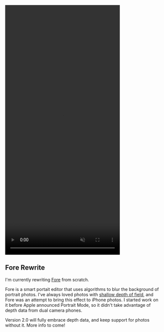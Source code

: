<div class="iphone-x" >
  <video ref="autoplayVideo" width="370" height="806" onclick="this.play()" loop muted playsinline>
    <source src="https://s3.amazonaws.com/hal.codes/fore.mp4" type="video/mp4" />
  </video>
</div>
<!-- <img src="/images/videoFrame.png" alt="Quartz Objects" srcset="/images/videoFrame.png 1x, /images/videoFrame@2x.png 2x"> -->
<div class="post-text">

## Fore Rewrite

I'm currently rewriting [Fore](http://fore.photos) from scratch.

Fore is a smart portait editor that uses algorithms to blur the background of portrait photos. I've always loved photos with [shallow depth of field](https://en.wikipedia.org/wiki/Bokeh), and Fore was an attempt to bring this effect to iPhone photos. I started work on it before Apple announced Portrait Mode, so it didn't take advantage of depth data from dual camera phones.

Version 2.0 will fully embrace depth data, and keep support for photos without it. More info to come!

<!-- Photos with no depth data are run through a custom [deep neural network](https://www.mathworks.com/help/vision/ug/semantic-segmentation-basics.html) that automatically finds the background of the photo.  -->

</div>